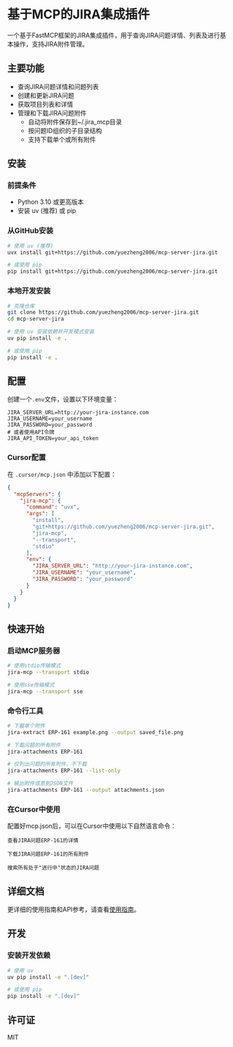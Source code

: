 # 基于MCP的JIRA集成插件

一个基于FastMCP框架的JIRA集成插件，用于查询JIRA问题详情、列表及进行基本操作，支持JIRA附件管理。

## 主要功能

- 查询JIRA问题详情和问题列表
- 创建和更新JIRA问题
- 获取项目列表和详情
- 管理和下载JIRA问题附件
  - 自动将附件保存到~/.jira_mcp目录
  - 按问题ID组织的子目录结构
  - 支持下载单个或所有附件

## 安装

### 前提条件

- Python 3.10 或更高版本
- 安装 uv (推荐) 或 pip

### 从GitHub安装

```bash
# 使用 uv (推荐)
uvx install git+https://github.com/yuezheng2006/mcp-server-jira.git

# 或使用 pip
pip install git+https://github.com/yuezheng2006/mcp-server-jira.git
```

### 本地开发安装

```bash
# 克隆仓库
git clone https://github.com/yuezheng2006/mcp-server-jira.git
cd mcp-server-jira

# 使用 uv 安装依赖并开发模式安装
uv pip install -e .

# 或使用 pip
pip install -e .
```

## 配置

创建一个`.env`文件，设置以下环境变量：

```
JIRA_SERVER_URL=http://your-jira-instance.com
JIRA_USERNAME=your_username
JIRA_PASSWORD=your_password
# 或者使用API令牌
JIRA_API_TOKEN=your_api_token
```

### Cursor配置

在 `.cursor/mcp.json` 中添加以下配置：

```json
{
  "mcpServers": {
    "jira-mcp": {
      "command": "uvx",
      "args": [
        "install",
        "git+https://github.com/yuezheng2006/mcp-server-jira.git",
        "jira-mcp",
        "--transport",
        "stdio"
      ],
      "env": {
        "JIRA_SERVER_URL": "http://your-jira-instance.com",
        "JIRA_USERNAME": "your_username",
        "JIRA_PASSWORD": "your_password"
      }
    }
  }
}
```

## 快速开始

### 启动MCP服务器

```bash
# 使用stdio传输模式
jira-mcp --transport stdio

# 使用sse传输模式
jira-mcp --transport sse
```

### 命令行工具

```bash
# 下载单个附件
jira-extract ERP-161 example.png --output saved_file.png

# 下载问题的所有附件
jira-attachments ERP-161

# 仅列出问题的所有附件，不下载
jira-attachments ERP-161 --list-only

# 输出附件信息到JSON文件
jira-attachments ERP-161 --output attachments.json
```

### 在Cursor中使用

配置好mcp.json后，可以在Cursor中使用以下自然语言命令：

```
查看JIRA问题ERP-161的详情
```

```
下载JIRA问题ERP-161的所有附件
```

```
搜索所有处于"进行中"状态的JIRA问题
```

## 详细文档

更详细的使用指南和API参考，请查看[使用指南](./mcp.md)。

## 开发

### 安装开发依赖

```bash
# 使用 uv
uv pip install -e ".[dev]"

# 或使用 pip
pip install -e ".[dev]"
```

## 许可证

MIT 
